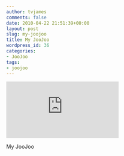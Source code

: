 ```yaml
---
author: tvjames
comments: false
date: 2010-04-22 21:51:39+00:00
layout: post
slug: my-joojoo
title: My JooJoo
wordpress_id: 36
categories:
- JooJoo
tags:
- joojoo
---
```


![20100422004.jpg](http://www.thomasvjames.com/blog/includes/thumb.php?file=../uploads/20100422004.jpg&max_width=500&max_height=500&quality=100)  

My JooJoo
